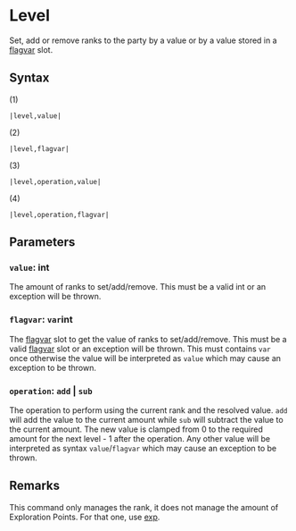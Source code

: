 # Level

Set, add or remove ranks to the party by a value or by a value stored in a [flagvar](../../Flags%20arrays/flagvar.md) slot.

## Syntax

(1)

````
|level,value|
````

(2)

````
|level,flagvar|
````

(3)

````
|level,operation,value|
````

(4)

````
|level,operation,flagvar|
````

## Parameters

### `value`: int

The amount of ranks to set/add/remove. This must be a valid int or an exception will be thrown.

### `flagvar`: `var`int

The [flagvar](../../Flags%20arrays/flagvar.md) slot to get the value of ranks to set/add/remove. This must be a valid [flagvar](../../Flags%20arrays/flagvar.md) slot or an exception will be thrown. This must contains `var` once otherwise the value will be interpreted as `value` which may cause an exception to be thrown.

### `operation`: `add` | `sub`

The operation to perform using the current rank and the resolved value. `add` will add the value to the current amount while `sub` will subtract the value to the current amount. The new value is clamped from 0 to the required amount for the next level - 1 after the operation. Any other value will be interpreted as syntax `value`/`flagvar` which may cause an exception to be thrown.

## Remarks

This command only manages the rank, it does not manage the amount of Exploration Points. For that one, use [exp](Exp.md).

